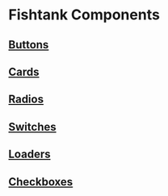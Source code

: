 # Fishtank Components

## [Buttons](./Buttons.md)
## [Cards](./Card.md)
## [Radios](./Radios.md)
## [Switches](./Switches.md)
## [Loaders](./Loaders.md)
## [Checkboxes](./Checkboxes.md)